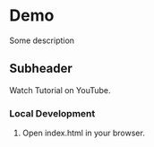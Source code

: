 # Demo

Some description

## Subheader

Watch Tutorial on YouTube.

### Local Development

1. Open index.html in your browser.

